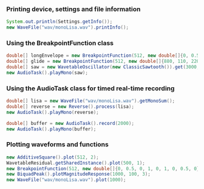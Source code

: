 ### Printing device, settings and file information

```java
System.out.println(Settings.getInfo());
new WaveFile("wav/monoLisa.wav").printInfo();
```

### Using the BreakpointFunction class

```java
double[] longEnvelope = new BreakpointFunction(512, new double[]{0, 0.5, 0, 1, 0, 0.5, 0}).get();
double[] glide = new BreakpointFunction(512, new double[]{880, 110, 2200, 2200}).get();
double[] saw = new WavetableOscillator(new ClassicSawtooth()).get(3000, longEnvelope, glide);
new AudioTask().playMono(saw);
```

### Using the AudioTask class for timed real-time recording

```java
double[] lisa = new WaveFile("wav/monoLisa.wav").getMonoSum();
double[] reverse = new Reverse().process(lisa);
new AudioTask().playMono(reverse);
```

```java
double[] buffer = new AudioTask().record(2000);
new AudioTask().playMono(buffer);
```


### Plotting waveforms and functions

```java
new AdditiveSquare().plot(512, 2);
WavetableResidual.getSharedInstance().plot(500, 1);
new BreakpointFunction(512, new double[]{0, 0.5, 0, 1, 0, 1, 0, 0.5, 0}).plot();
new BiquadPeak().plotMagnitudeResponse(1000, 100, 3);
new WaveFile("wav/monoLisa.wav").plot(1000);
```